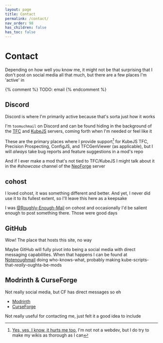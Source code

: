 ```yaml
---
layout: page
title: Contact
permalink: /contact/
nav_order: 98
has_children: false
has_toc: false
---
```


# Contact

Depending on how well you know me, it might not be that surprising that I don't post on social media all that much, but there are a few places I'm 'active' in

{% comment %}
TODO: email
{% endcomment %}

## Discord

Discord is where I'm primarily active because that's sorta just how it works

I'm `toomuchmail` on Discord and can be found hiding in the background of the [TFC](https://discord.gg/PRuAKvY) and [KubeJS](https://discord.gg/fKjDAetj) servers, coming forth when I'm needed or feel like it

These are the primary places where I provide support[^1] for KubeJS TFC, Precision Prospecting, ConfigJS, and TFCGenViewer (as applicable), but I will *always* take bug reports and feature suggestions in a mod's repo

And if I ever make a mod that's not tied to TFC/KubeJS I might talk about it in the *#showcase* channel of the [NeoForge](https://discord.gg/neoforged) server

## cohost

I loved cohost, it was something different and better. And yet, I never did use it to its fullest extent, so I'll leave this here as a keepsake

I was [@Roughly-Enough-Mail](https://cohost.org/Roughly-Enough-Mail) on cohost and occasionally I'd be salient enough to post something there. Those were good days

## GitHub

Wow! The place that hosts this site, no way

Maybe GitHub will fully pivot into being a social media with direct messaging capabilities. When that happens I can be found at [Notenoughmail](https://github.com/Notenoughmail) doing who-knows-what, probably making kube-scripts-that-*really*-oughta-be-mods

## Modrinth & CurseForge

Not really social media, but CF has direct messages so eh

- [Modrinth](https://modrinth.com/user/Notenoughmail)
- [CurseForge](https://www.curseforge.com/members/notenoughmail/projects)

Not really useful for contacting me, just felt it a good idea to include

[^1]: [Yes, yes, I know, it hurts me too](https://web.archive.org/web/20230526160925/https://cohost.org/cathoderaydude/post/474632-someone-asked-in-the), I'm not not a webdev, but I do try to make my wikis as thorough as I can
